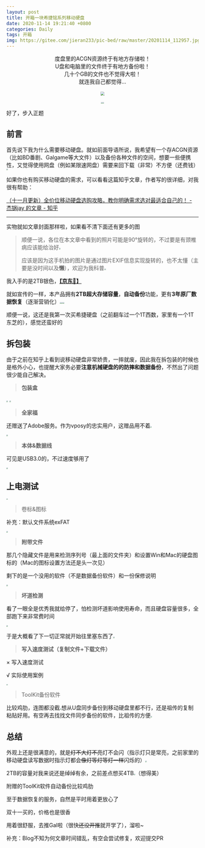 ```yaml
---
layout: post
title: 开箱一块希捷铭系列移动硬盘
date: 2020-11-14 19:21:40 +0800
categories: Daily
tags: 开箱
img: https://gitee.com/jieran233/pic-bed/raw/master/20201114_112957.jpg
---
```

<center>度盘里的ACGN资源终于有地方存储啦！<br/>U盘和电脑里的文件终于有地方备份啦！<br/>几十个GB的文件也不觉得大啦！<br/>就连我自己都觉得...<br/><br/><img src="https://gitee.com/jieran233/pic-bed/raw/master/d%20(110).jpg" style="zoom: 60%;" /><br/><br/><img src="https://gitee.com/jieran233/pic-bed/raw/master/coolapk_emotion_64_shounuehuaji.png" style="zoom:25%;" /><img src="https://gitee.com/jieran233/pic-bed/raw/master/coolapk_emotion_64_shounuehuaji.png" style="zoom:25%;" /></center>

好了，步入正题

## 前言

首先说下我为什么需要移动硬盘。就如前面导语所说，我希望有一个存ACGN资源（比如BD番剧、Galgame等大文件）以及备份各种文件的空间，想要一些便携性，又觉得使用网盘（例如某限速网盘）需要来回下载（非常）不方便（还费钱）<img src="https://gitee.com/jieran233/pic-bed/raw/master/coolapk_emotion_37_doge.png" style="zoom:25%;" />

如果你也有购买移动硬盘的需求，可以看看这篇知乎文章，作者写的很详细，对我很有帮助：

[（十一月更新）全价位移动硬盘选购攻略，教你明确需求选对最适合自己的！ - 杰锅jay 的文章 - 知乎](https://zhuanlan.zhihu.com/p/157904023)

<hr/>

实物就如文章封面那样啦，如果看不清下面还有更多的图

> 顺便一说，各位在本文章中看到的照片可能是90°旋转的，不过要是有颈椎病应该能给治好<img src="https://gitee.com/jieran233/pic-bed/raw/master/coolapk_emotion_64_shounuehuaji.png" style="zoom:25%;" />
>
> 应该是因为这手机拍的图片是通过图片EXIF信息实现旋转的，也不太懂（主要是没时间以及**懒**），欢迎为我科普<img src="https://gitee.com/jieran233/pic-bed/raw/master/coolapk_emotion_37_doge.png" style="zoom:25%;" />

我入手的是2TB银色，**[【京东🔗】](https://item.jd.com/100004688412.html)**

就如宣传的一样，本产品拥有**2TB超大存储容量**，**自动备份**功能，更有**3年原厂数据恢复**（逐渐营销化）<img src="https://gitee.com/jieran233/pic-bed/raw/master/coolapk_emotion_64_shounuehuaji.png" style="zoom:25%;" /><img src="https://gitee.com/jieran233/pic-bed/raw/master/coolapk_emotion_64_shounuehuaji.png" style="zoom:25%;" /><img src="https://gitee.com/jieran233/pic-bed/raw/master/coolapk_emotion_64_shounuehuaji.png" style="zoom:25%;" />

顺便一说，这还是我第一次买希捷硬盘（之前翻车过一个1T西数，家里有一个1T东芝的），感觉还蛮好的

## 拆包装

由于之前在知乎上看到说移动硬盘非常娇贵，一摔就废，因此我在拆包装的时候也是格外小心，也提醒大家务必要**注意机械硬盘的的防摔和数据备份**，不然出了问题很少能自己解决。

> **包装盒**

<img src="https://gitee.com/jieran233/pic-bed/raw/master/20201114_111922.jpg" style="zoom: 24%;" />

<img src="https://gitee.com/jieran233/pic-bed/raw/master/20201114_111936.jpg" style="zoom: 24%;" />

> **全家福**

还赠送了Adobe服务。作为vposy的忠实用户，这赠品用不着<img src="https://gitee.com/jieran233/pic-bed/raw/master/coolapk_emotion_64_shounuehuaji.png" style="zoom:25%;" />

<img src="https://gitee.com/jieran233/pic-bed/raw/master/20201114_112712.jpg" style="zoom: 23.5%;" />

> **本体&数据线**

可见是USB3.0的，不过速度够用了

<img src="https://gitee.com/jieran233/pic-bed/raw/master/20201114_112957.jpg" style="zoom: 23.5%;" />

## 上电测试

<img src="https://gitee.com/jieran233/pic-bed/raw/master/20201114_181352.jpg" style="zoom: 23.5%;" />

> 卷标&图标

补充：默认文件系统exFAT

<img src="https://gitee.com/jieran233/pic-bed/raw/master/UTOOLS-CLIPBOARD-1605325023039.png" style="zoom: 23.5%;" />

> **附带文件**

那几个隐藏文件是用来检测序列号（最上面的文件夹）和设置Win和Mac的硬盘图标的（Mac的图标设置方法还是头一次见）

剩下的是一个没用的软件（不是数据备份软件）和一份保修说明

<img src="https://gitee.com/jieran233/pic-bed/raw/master/UTOOLS-CLIPBOARD-1605325039293.png" style="zoom: 23.5%;" />

> **坏道检测**

看了一眼全是优秀我就给停了，怕检测坏道影响使用寿命，而且硬盘容量很多，全部跑下来非常费时间

<img src="https://gitee.com/jieran233/pic-bed/raw/master/UTOOLS-CLIPBOARD-1605325127930.png" style="zoom: 23.5%;" />



于是大概看了下一切正常就开始往里塞东西了<img src="https://gitee.com/jieran233/pic-bed/raw/master/coolapk_emotion_37_doge.png" style="zoom:25%;" />

> **写入速度测试（复制文件+下载文件）**

× 写入速度测试

√ 实际使用案例

<img src="https://gitee.com/jieran233/pic-bed/raw/master/uTools_1605334942414.png" style="zoom: 23.5%;" />

> ToolKit备份软件

比较鸡肋，连图都没截<img src="https://gitee.com/jieran233/pic-bed/raw/master/coolapk_emotion_37_doge.png" style="zoom:25%;" />想从U盘同步备份到移动硬盘里都不行，还是祖传的复制粘贴好用。有空再去找找文件同步备份的软件，比祖传的方便<img src="https://gitee.com/jieran233/pic-bed/raw/master/coolapk_emotion_64_shounuehuaji.png" style="zoom:25%;" />

## 总结

外观上还是很满意的，就是~~灯不大灯不亮~~灯不会闪（指示灯只是常亮，之前家里的移动硬盘读写数据时指示灯都会~~像灯等灯等灯一样~~闪烁的）<img src="https://gitee.com/jieran233/pic-bed/raw/master/coolapk_emotion_64_shounuehuaji.png" style="zoom:25%;" />

2TB的容量对我来说还是绰绰有余，之前差点想买4TB<img src="https://gitee.com/jieran233/pic-bed/raw/master/coolapk_emotion_37_doge.png" style="zoom:25%;" />（想得美）

附赠的ToolKit软件自动备份比较鸡肋

至于数据恢复的服务，自然是平时用着更放心了

双十一买的，价格也是很香

用着很舒服，去推Gal啦（很快~~还没开推~~就开学了），溜啦~



补充：Blog不知为何文章时间错乱，有空会尝试修复，欢迎提交PR